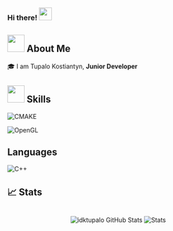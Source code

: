 ### Hi there! <img src="https://media.giphy.com/media/hvRJCLFzcasrR4ia7z/giphy.gif" width="29px">

<!--
**idktupalo/idktupalo** is a ✨ _special_ ✨ repository because its `README.md` (this file) appears on your GitHub profile.

Here are some ideas to get you started:

- 🔭 I’m currently working on ...
- 🌱 I’m currently learning ...
- 👯 I’m looking to collaborate on ...
- 🤔 I’m looking for help with ...
- 💬 Ask me about ...
- 📫 How to reach me: ...
- 😄 Pronouns: ...
- ⚡ Fun fact: ...
-->
## <img src="https://media.giphy.com/media/UQDSBzfyiBKvgFcSTw/giphy.gif" width="39px"> About Me 

🎓 I am Tupalo Kostiantyn, **Junior Developer** 

## <img src="https://media.giphy.com/media/J2awouDsf23R2vo2p5/giphy.gif" width="39px"> Skills 

![CMAKE](https://camo.githubusercontent.com/87f17cd955b19e3606611546fc6124d40c168d61b08de59d023b844ac8f35fae/68747470733a2f2f696d672e736869656c64732e696f2f7374617469632f76313f7374796c653d666f722d7468652d6261646765266d6573736167653d434d616b6526636f6c6f723d303634463843266c6f676f3d434d616b65266c6f676f436f6c6f723d464646464646266c6162656c3d)

![OpenGL](https://camo.githubusercontent.com/b99c95de23e23050f85841afd22e9e6302cfeae0651d4e5c6c9e407f4773f3af/68747470733a2f2f696d672e736869656c64732e696f2f7374617469632f76313f7374796c653d666f722d7468652d6261646765266d6573736167653d4f70656e474c26636f6c6f723d353538364134266c6f676f3d4f70656e474c266c6f676f436f6c6f723d464646464646266c6162656c3d)

## Languages

![C++](https://img.shields.io/badge/C++-00599C?style=flat-square&logo=C%2B%2B&logoColor=white)


## 📈 Stats

<div align="center">
    <br />
    <img src="https://github-readme-stats.vercel.app/api/top-langs/?username=idktupalo&theme=blue-white" alt="idktupalo GitHub Stats">
    <img src="https://github-readme-stats.vercel.app/api?username=idktupalo&theme=blue-white" alt="Stats">
</div>

